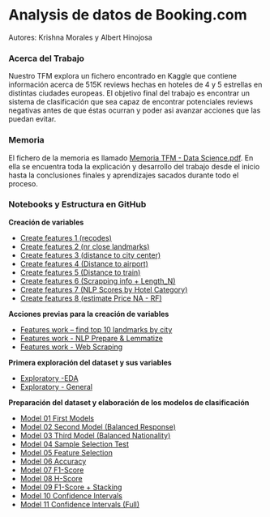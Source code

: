 # Analysis de datos de Booking.com
Autores: Krishna Morales y Albert Hinojosa

### Acerca del Trabajo

Nuestro TFM explora un fichero encontrado en Kaggle que contiene información acerca de 515K reviews hechas en hoteles de 4 y 5 estrellas en distintas ciudades europeas. El objetivo final del trabajo es encontrar un sistema de clasificación que sea capaz de encontrar potenciales reviews negativas antes de que éstas ocurran y poder asi avanzar acciones que las puedan evitar.


### Memoria

El fichero de la memoria es llamado [Memoria TFM - Data Science.pdf](https://github.com/alberthr/Booking_Analysis/blob/master/Memoria%20TFM%20-%20Data%20Science.pdf). En ella se encuentra toda la explicación y desarrollo del trabajo desde el inicio hasta la conclusiones finales y aprendizajes sacados durante todo el proceso.


### Notebooks y Estructura en GitHub

**Creación de variables**
- [Create features 1 (recodes)](https://github.com/alberthr/Booking_Analysis/blob/master/create%20features%201%20(recodes).ipynb)
- [Create features 2 (nr close landmarks)](https://github.com/alberthr/Booking_Analysis/blob/master/create%20features%202%20(nr%20close%20landmarks).ipynb)
- [Create features 3 (distance to city center)](https://github.com/alberthr/Booking_Analysis/blob/master/create%20features%203%20(distance%20to%20city%20center).ipynb)
- [Create features 4 (Distance to airport)](https://github.com/alberthr/Booking_Analysis/blob/master/create%20features%204%20(distance%20to%20airport).ipynb)
- [Create features 5 (Distance to train)](https://github.com/alberthr/Booking_Analysis/blob/master/create%20features%205%20(distance%20to%20train).ipynb)
- [Create features 6 (Scrapping info + Length_N)](https://github.com/alberthr/Booking_Analysis/blob/master/create%20features%206%20(scraping%20info%20%2B%20Legnth_N).ipynb)
- [Create features 7 (NLP Scores by Hotel Category)](https://github.com/alberthr/Booking_Analysis/blob/master/create%20features%207%20(NLP%20Scores%20by%20Hotel%20Category).ipynb)
- [Create features 8 (estimate Price NA - RF)](https://github.com/alberthr/Booking_Analysis/blob/master/create%20features%208%20(estimate%20Price%20NA%20-%20RF).ipynb)

**Acciones previas para la creación de variables**
- [Features work – find top 10 landmarks by city](https://github.com/alberthr/Booking_Analysis/blob/master/features%20work%20-%20Find%20Top10%20Landmarks%20by%20City.ipynb)
- [Features work - NLP Prepare & Lemmatize](https://github.com/alberthr/Booking_Analysis/blob/master/features%20work%20-%20NLP%20Prepare%20%26%20Lemmatize.ipynb)
- [Features work - Web Scraping](https://github.com/alberthr/Booking_Analysis/blob/master/features%20work%20-%20Web%20Scraping.ipynb)

**Primera exploración del dataset y sus variables**
- [Exploratory -EDA](https://github.com/alberthr/Booking_Analysis/blob/master/exploratory%20-%20EDA.ipynb)
- [Exploratory - General](https://github.com/alberthr/Booking_Analysis/blob/master/exploratory%20-%20General.ipynb)

**Preparación del dataset y elaboración de los modelos de clasificación**
- [Model 01  First Models](https://github.com/alberthr/Booking_Analysis/blob/master/model%2001%20First%20Models.ipynb)
- [Model 02 Second Model (Balanced Response)](https://github.com/alberthr/Booking_Analysis/blob/master/model%2002%20Second%20Model%20(Balanced%20Response).ipynb)
- [Model 03 Third Model (Balanced Nationality)](https://github.com/alberthr/Booking_Analysis/blob/master/model%2003%20Third%20Model%20(Balanced%20Nationality).ipynb)
- [Model 04 Sample Selection Test](https://github.com/alberthr/Booking_Analysis/blob/master/model%2004%20Sample%20Selection%20Test.ipynb)
- [Model 05 Feature Selection](https://github.com/alberthr/Booking_Analysis/blob/master/model%2005%20Feature%20Selection.ipynb)
- [Model 06 Accuracy](https://github.com/alberthr/Booking_Analysis/blob/master/model%2006%20Accuracy.ipynb)
- [Model 07 F1-Score](https://github.com/alberthr/Booking_Analysis/blob/master/model%2007%20F1-Score.ipynb)
- [Model 08 H-Score](https://github.com/alberthr/Booking_Analysis/blob/master/model%2008%20H-Score.ipynb)
- [Model 09 F1-Score + Stacking](https://github.com/alberthr/Booking_Analysis/blob/master/model%2009%20F1-Score%20%2B%20Stacking.ipynb)
- [Model 10 Confidence Intervals](https://github.com/alberthr/Booking_Analysis/blob/master/model%2010%20Confidence%20Intervals.ipynb)
- [Model 11 Confidence Intervals (Full)](https://github.com/alberthr/Booking_Analysis/blob/master/model%2011%20Confidence%20Intervals%20(Full).ipynb)
